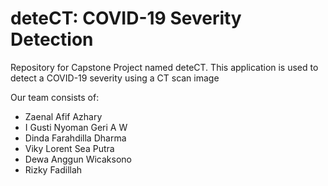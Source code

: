 # deteCT: COVID-19 Severity Detection
Repository for Capstone Project named deteCT. This application is used to detect a COVID-19 severity using a CT scan image

Our team consists of:

- Zaenal Afif Azhary
- I Gusti Nyoman Geri A W
- Dinda Farahdilla Dharma
- Viky Lorent Sea Putra
- Dewa Anggun Wicaksono
- Rizky Fadillah